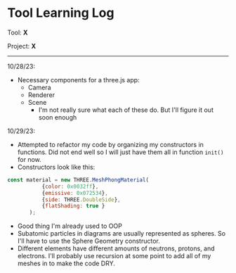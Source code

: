 # Tool Learning Log

Tool: **X**

Project: **X**

---

10/28/23:
* Necessary components for a three.js app:
    * Camera
    * Renderer
    * Scene
        * I'm not really sure what each of these do. But I'll figure it out soon enough

10/29/23:
* Attempted to refactor my code by organizing my constructors in functions. Did not end well so I will just have them all in function `init()` for now.
* Constructors look like this:
 ```js
const material = new THREE.MeshPhongMaterial(
			{color: 0x0032ff},
			{emissive: 0x072534},
			{side: THREE.DoubleSide},
			{flatShading: true }
		);
```
* Good thing I'm already used to OOP
* Subatomic particles in diagrams are usually represented as spheres. So I'll have to use the Sphere Geometry constructor.
* Different elements have different amounts of neutrons, protons, and electrons. I'll probably use recursion at some point to add all of my meshes in to make the code DRY.


<!--
* Links you used today (websites, videos, etc)
* Things you tried, progress you made, etc
* Challenges, a-ha moments, etc
* Questions you still have
* What you're going to try next
-->
